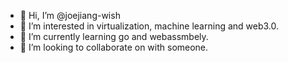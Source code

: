 - 👋 Hi, I’m @joejiang-wish
- 👀 I’m interested in virtualization, machine learning and web3.0.
- 🌱 I’m currently learning go and webassmbely.
- 💞️ I’m looking to collaborate on with someone.

<!---
joejiang-wish/joejiang-wish is a ✨ special ✨ repository because its `README.md` (this file) appears on your GitHub profile.
You can click the Preview link to take a look at your changes.
--->
